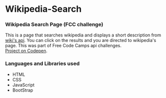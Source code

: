 # Wikipedia-Search
### Wikipedia Search Page (FCC challenge)

This is a page that searches wikipedia and displays a short description from [wiki's api](https://www.mediawiki.org/wiki/API:Main_page).
You can click on the results and you are directed to wikipedia's page. This was part of Free Code Camps api challenges.  
[Project on Codepen](https://codepen.io/tyronebiggums/full/gvpyzd/).


### Languages and Libraries used
* HTML
* CSS
* JavaScript
* BootStrap


